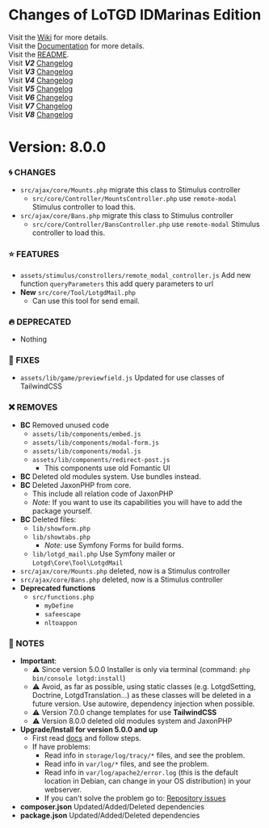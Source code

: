 # Changes of LoTGD IDMarinas Edition

Visit the [Wiki](https://github.com/idmarinas/lotgd-game/wiki) for more details.  
Visit the [Documentation](https://idmarinas.github.io/lotgd-game/) for more details.  
Visit the [README](https://github.com/idmarinas/lotgd-game/blob/migration/README.md).  
Visit **_V2_** [Changelog](https://github.com/idmarinas/lotgd-game/blob/migration/CHANGELOG-V2.md)  
Visit **_V3_** [Changelog](https://github.com/idmarinas/lotgd-game/blob/migration/CHANGELOG-V3.md)  
Visit **_V4_** [Changelog](https://github.com/idmarinas/lotgd-game/blob/migration/CHANGELOG-V4.md)  
Visit **_V5_** [Changelog](https://github.com/idmarinas/lotgd-game/blob/migration/CHANGELOG-V5.md)  
Visit **_V6_** [Changelog](https://github.com/idmarinas/lotgd-game/blob/migration/CHANGELOG-V6.md)  
Visit **_V7_** [Changelog](https://github.com/idmarinas/lotgd-game/blob/migration/CHANGELOG-V7.md)  
Visit **_V8_** [Changelog](https://github.com/idmarinas/lotgd-game/blob/migration/CHANGELOG-V8.md)  

# Version: 8.0.0

### :cyclone: CHANGES

-   `src/ajax/core/Mounts.php` migrate this class to Stimulus controller
    -   `src/core/Controller/MountsController.php` use `remote-modal` Stimulus controller to load this.
-   `src/ajax/core/Bans.php` migrate this class to Stimulus controller
    -   `src/core/Controller/BansController.php` use `remote-modal` Stimulus controller to load this.

### :star: FEATURES

-   `assets/stimulus/constrollers/remote_modal_controller.js` Add new function `queryParameters` this add query parameters to url
-   **New** `src/core/Tool/LotgdMail.php`
    -   Can use this tool for send email.

### :fire: DEPRECATED

-   Nothing

### :wrench: FIXES

-   `assets/lib/game/previewfield.js` Updated for use classes of TailwindCSS

### :x: REMOVES

-   **BC** Removed unused code
    -  `assets/lib/components/embed.js`
    -  `assets/lib/components/modal-form.js`
    -  `assets/lib/components/modal.js`
    -  `assets/lib/components/redirect-post.js`
       -  This components use old Fomantic UI
-   **BC** Deleted old modules system. Use bundles instead.
-   **BC** Deleted JaxonPHP from core.
    -   This include all relation code of JaxonPHP
    -   *Note:* If you want to use its capabilities you will have to add the package yourself.
-   **BC** Deleted files:
    -   `lib/showform.php`
    -   `lib/showtabs.php`
        -  *Note:* use Symfony Forms for build forms.
    -   `lib/lotgd_mail.php` Use Symfony mailer or `Lotgd\Core\Tool\LotgdMail`
-   `src/ajax/core/Mounts.php` deleted, now is a Stimulus controller
-   `src/ajax/core/Bans.php` deleted, now is a Stimulus controller
-   **Deprecated functions**
    -   `src/functions.php`
        -   `myDefine`
        -   `safeescape`
        -   `nltoappon`

### :notebook: NOTES

-   **Important**:
    -   :warning: Since version 5.0.0 Installer is only via terminal (command: `php bin/console lotgd:install`)
    -   :warning: Avoid, as far as possible, using static classes (e.g. LotgdSetting, Doctrine, LotgdTranslation...) as these classes will be deleted in a future version. Use autowire, dependency injection when possible.
    -   :warning: Version 7.0.0 change templates for use **TailwindCSS**
    -   :warning: Version 8.0.0 deleted old modules system and JaxonPHP
-   **Upgrade/Install for version 5.0.0 and up**
    -   First read [docs](https://github.com/idmarinas/lotgd-game/wiki/Skeleton) and follow steps.
    -   If have problems:
        -   Read info in `storage/log/tracy/*` files, and see the problem.
        -   Read info in `var/log/*` files, and see the problem.
        -   Read info in `var/log/apache2/error.log` (this is the default location in Debian, can change in your OS distribution) in your webserver.
        -   If you can't solve the problem go to: [Repository issues](https://github.com/idmarinas/lotgd-game/issues)
-   **composer.json** Updated/Added/Deleted dependencies
-   **package.json** Updated/Added/Deleted dependencies
